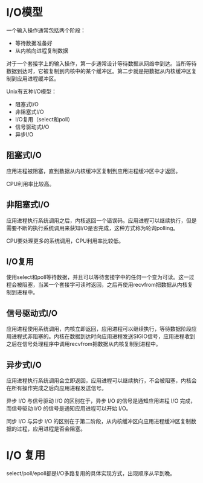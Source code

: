 # I/O模型
一个输入操作通常包括两个阶段：
* 等待数据准备好
* 从内核向进程复制数据

对于一个套接字上的输入操作，第一步通常设计等待数据从网络中到达。当所等待数据到达时，它被复制到内核中的某个缓冲区。第二步就是把数据从内核缓冲区复制到应用进程缓冲区。

Unix有五种I/O模型：
* 阻塞式I/O
* 非阻塞式I/O
* I/O复用（select和poll）
* 信号驱动式I/O
* 异步I/O

## 阻塞式I/O
应用进程被阻塞，直到数据从内核缓冲区复制到应用进程缓冲区中才返回。

CPU利用率比较高。

## 非阻塞式I/O
应用进程执行系统调用之后，内核返回一个错误码。应用进程可以继续执行，但是需要不断的执行系统调用来获知I/O是否完成，这种方式称为轮询polling。

CPU要处理更多的系统调用，CPU利用率比较低。

## I/O复用
使用select和poll等待数据，并且可以等待套接字中的任何一个变为可读。这一过程会被阻塞，当某一个套接字可读时返回，之后再使用recvfrom把数据从内核复制到进程中。

## 信号驱动式I/O
应用进程使用系统调用，内核立即返回，应用进程可以继续执行，等待数据阶段应用进程式非阻塞的。内核在数据到达时向应用进程发送SIGIO信号，应用进程收到之后在信号处理程序中调用recvfrom把数据从内核复制到进程中。

## 异步式I/O
应用进程执行系统调用会立即返回，应用进程可以继续执行，不会被阻塞，内核会在所有操作完成之后向应用进程发送信号。

异步 I/O 与信号驱动 I/O 的区别在于，异步 I/O 的信号是通知应用进程 I/O 完成，而信号驱动 I/O 的信号是通知应用进程可以开始 I/O。

同步 I/O 与异步 I/O 的区别在于第二阶段，从内核缓冲区向应用进程缓冲区复制数据的过程，应用进程是否会阻塞。

# I/O 复用
select/poll/epoll都是I/O多路复用的具体实现方式，出现顺序从早到晚。

